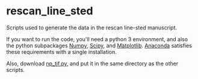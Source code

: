 # rescan_line_sted
Scripts used to generate the data in the rescan line-sted manuscript.

If you want to run the code, you'll need a python 3 environment, and also the python subpackages [Numpy](http://www.numpy.org/), [Scipy](https://www.scipy.org/), and [Matplotlib](http://matplotlib.org/). [Anaconda](https://www.continuum.io/downloads) satisfies these requirements with a single installation.

Also, download [np_tif.py](https://raw.githubusercontent.com/AndrewGYork/tools/master/np_tif.py), and put it in the same directory as the other scripts.
